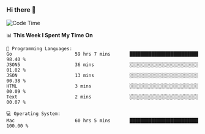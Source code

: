 ### Hi there 👋

<!--
**CrazyCollin/crazycollin** is a ✨ _special_ ✨ repository because its `README.md` (this file) appears on your GitHub profile.

Here are some ideas to get you started:

- 🔭 I’m currently working on ...
- 🌱 I’m currently learning ...
- 👯 I’m looking to collaborate on ...
- 🤔 I’m looking for help with ...
- 💬 Ask me about ...
- 📫 How to reach me: ...
- 😄 Pronouns: ...
- ⚡ Fun fact: ...
-->

<!--START_SECTION:waka-->
![Code Time](http://img.shields.io/badge/Code%20Time-4%2C133%20hrs%202%20mins-blue)

📊 **This Week I Spent My Time On** 

```text
💬 Programming Languages: 
Go                       59 hrs 7 mins       █████████████████████████   98.40 % 
JSON5                    36 mins             ░░░░░░░░░░░░░░░░░░░░░░░░░   01.02 % 
JSON                     13 mins             ░░░░░░░░░░░░░░░░░░░░░░░░░   00.38 % 
HTML                     3 mins              ░░░░░░░░░░░░░░░░░░░░░░░░░   00.09 % 
Text                     2 mins              ░░░░░░░░░░░░░░░░░░░░░░░░░   00.07 % 

💻 Operating System: 
Mac                      60 hrs 5 mins       █████████████████████████   100.00 % 
```


<!--END_SECTION:waka-->
